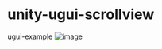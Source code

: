 # unity-ugui-scrollview
ugui-example
![image](https://github.com/akukua/unity-ugui-scrollview/UGUIScrollview/Gif/scrollview.gif)
